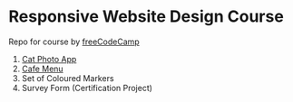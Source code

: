 # Responsive Website Design Course
Repo for course by [freeCodeCamp](https://www.freecodecamp.org/learn/2022/responsive-web-design/)
1. [Cat Photo App](https://fquinn454.github.io/freeCodeCamp/CatPhotoApp.html)
2. [Cafe Menu](https://fquinn454.github.io/freeCodeCamp/cafeMenu.index.html)
3. Set of Coloured Markers
4. Survey Form (Certification Project)
